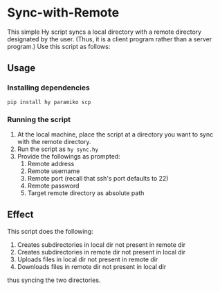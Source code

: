 # Sync-with-Remote

This simple Hy script syncs a local directory with a remote directory designated by the user. (Thus, it is a client program rather than a server program.) Use this script as follows:

## Usage

### Installing dependencies

`pip install hy paramiko scp`

### Running the script

1. At the local machine, place the script at a directory you want to sync with the remote directory.
2. Run the script as `hy sync.hy`
3. Provide the followings as prompted:
    1. Remote address
    2. Remote username
    3. Remote port (recall that ssh's port defaults to 22)
    4. Remote password
    5. Target remote directory as absolute path

## Effect

This script does the following:

1. Creates subdirectories in local dir not present in remote dir
2. Creates subdirectories in remote dir not present in local dir
3. Uploads files in local dir not present in remote dir
4. Downloads files in remote dir not present in local dir

thus syncing the two directories.
